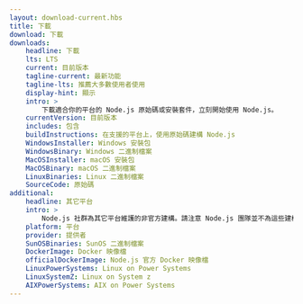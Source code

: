 ```yaml
---
layout: download-current.hbs
title: 下載
download: 下載
downloads:
    headline: 下載
    lts: LTS
    current: 目前版本
    tagline-current: 最新功能
    tagline-lts: 推薦大多數使用者使用
    display-hint: 顯示
    intro: >
        下載適合你的平台的 Node.js 原始碼或安裝套件，立刻開始使用 Node.js。
    currentVersion: 目前版本
    includes: 包含
    buildInstructions: 在支援的平台上，使用原始碼建構 Node.js
    WindowsInstaller: Windows 安裝包
    WindowsBinary: Windows 二進制檔案
    MacOSInstaller: macOS 安裝包
    MacOSBinary: macOS 二進制檔案
    LinuxBinaries: Linux 二進制檔案
    SourceCode: 原始碼
additional:
    headline: 其它平台
    intro: >
        Node.js 社群為其它平台維護的非官方建構。請注意 Node.js 團隊並不為這些建構提供技術支援且其可能與現行 Node.js 版本不一致。
    platform: 平台
    provider: 提供者
    SunOSBinaries: SunOS 二進制檔案
    DockerImage: Docker 映像檔
    officialDockerImage: Node.js 官方 Docker 映像檔
    LinuxPowerSystems: Linux on Power Systems
    LinuxSystemZ: Linux on System z
    AIXPowerSystems: AIX on Power Systems
---
```

